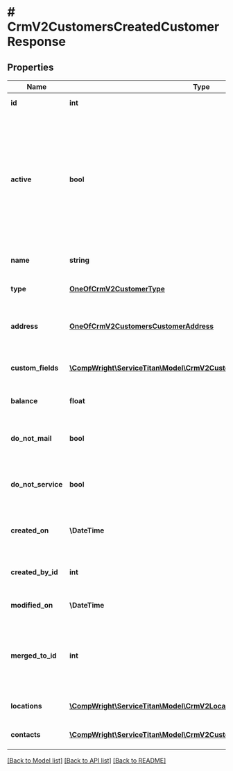 # # CrmV2CustomersCreatedCustomerResponse

## Properties

Name | Type | Description | Notes
------------ | ------------- | ------------- | -------------
**id** | **int** | ID of the customer |
**active** | **bool** | False indicates that someone has deactivated the customer record, typically upon merging with another record. |
**name** | **string** | Name of the customer |
**type** | [**OneOfCrmV2CustomerType**](OneOfCrmV2CustomerType.md) | Residential or commercial |
**address** | [**OneOfCrmV2CustomersCustomerAddress**](OneOfCrmV2CustomersCustomerAddress.md) | Bill-To address of the customer record |
**custom_fields** | [**\CompWright\ServiceTitan\Model\CrmV2CustomersCustomFieldModel[]**](CrmV2CustomersCustomFieldModel.md) | Customer record’s custom fields |
**balance** | **float** | Customer’s account balance |
**do_not_mail** | **bool** | Customer has been flagged as “do not mail” |
**do_not_service** | **bool** | Customer has been flagged as “do not service” |
**created_on** | **\DateTime** | DateTime (UTC) that customer record was created |
**created_by_id** | **int** | User ID who created the record. |
**modified_on** | **\DateTime** | Modified on (UTC) for the record. |
**merged_to_id** | **int** | The customer ID of the record that this record was previously merged to. | [optional]
**locations** | [**\CompWright\ServiceTitan\Model\CrmV2LocationsCreateLocationResponse[]**](CrmV2LocationsCreateLocationResponse.md) | Locations for the customer |
**contacts** | [**\CompWright\ServiceTitan\Model\CrmV2CustomersCustomerContact[]**](CrmV2CustomersCustomerContact.md) | Contacts for the customer |

[[Back to Model list]](../../README.md#models) [[Back to API list]](../../README.md#endpoints) [[Back to README]](../../README.md)
